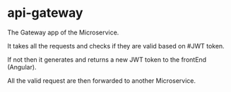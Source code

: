 # api-gateway

The Gateway app of the Microservice.

It takes all the requests and checks if they are valid based on #JWT token.

If not then it generates and returns a new JWT token to the frontEnd (Angular).

All the valid request are then forwarded to another Microservice.
